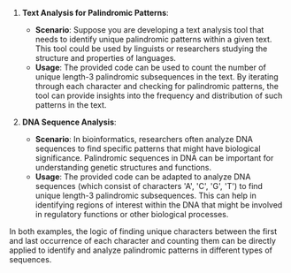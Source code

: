 1. **Text Analysis for Palindromic Patterns**:
   - **Scenario**: Suppose you are developing a text analysis tool that needs to identify unique palindromic patterns within a given text. This tool could be used by linguists or researchers studying the structure and properties of languages.
   - **Usage**: The provided code can be used to count the number of unique length-3 palindromic subsequences in the text. By iterating through each character and checking for palindromic patterns, the tool can provide insights into the frequency and distribution of such patterns in the text.

2. **DNA Sequence Analysis**:
   - **Scenario**: In bioinformatics, researchers often analyze DNA sequences to find specific patterns that might have biological significance. Palindromic sequences in DNA can be important for understanding genetic structures and functions.
   - **Usage**: The provided code can be adapted to analyze DNA sequences (which consist of characters 'A', 'C', 'G', 'T') to find unique length-3 palindromic subsequences. This can help in identifying regions of interest within the DNA that might be involved in regulatory functions or other biological processes.

In both examples, the logic of finding unique characters between the first and last occurrence of each character and counting them can be directly applied to identify and analyze palindromic patterns in different types of sequences.


